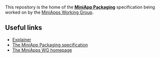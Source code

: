 This repository is the home of the **[MiniApp Packaging](https://w3c.github.io/miniapp-packaging/)** specification being worked on by the [MiniApps Working Group](https://www.w3.org/2021/miniapps/).

## Useful links

* [Explainer](https://github.com/w3c/miniapp-packaging/blob/main/docs/explainer.md)
* [The MiniApp Packaging specification](https://w3c.github.io/miniapp-packaging/)
* [The MiniApps WG homepage](https://www.w3.org/2021/miniapps/)